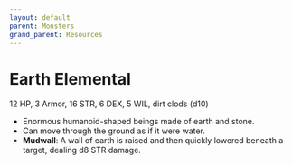 ```yaml
---
layout: default
parent: Monsters
grand_parent: Resources
---
```


# Earth Elemental

12 HP, 3 Armor, 16 STR, 6 DEX, 5 WIL, dirt clods (d10)

- Enormous humanoid-shaped beings made of earth and stone. 
- Can move through the ground as if it were water.
- **Mudwall**: A wall of earth is raised and then quickly lowered beneath a target, dealing d8 STR damage.